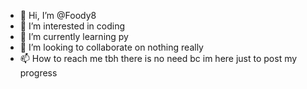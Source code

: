 - 👋 Hi, I’m @Foody8
- 👀 I’m interested in coding
- 🌱 I’m currently learning py
- 💞️ I’m looking to collaborate on nothing really
- 📫 How to reach me tbh there is no need bc im here just to post my progress

<!---
Foody8/Foody8 is a ✨ special ✨ repository because its `README.md` (this file) appears on your GitHub profile.
You can click the Preview link to take a look at your changes.
--->
